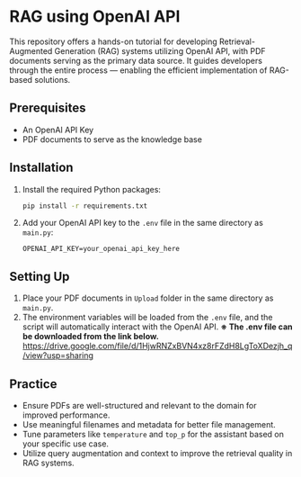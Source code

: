 # RAG using OpenAI API

This repository offers a hands-on tutorial for developing Retrieval-Augmented Generation (RAG) systems utilizing OpenAI API, with PDF documents serving as the primary data source. It guides developers through the entire process — enabling the efficient implementation of RAG-based solutions.

## Prerequisites

- An OpenAI API Key
- PDF documents to serve as the knowledge base

## Installation

1. Install the required Python packages:
    ```bash
    pip install -r requirements.txt
    ```

2. Add your OpenAI API key to the `.env` file in the same directory as `main.py`:
    ```
    OPENAI_API_KEY=your_openai_api_key_here
    ```

## Setting Up

1. Place your PDF documents in `Upload` folder in the same directory as `main.py`.
2. The environment variables will be loaded from the `.env` file, and the script will automatically interact with the OpenAI API.
**※ The .env file can be downloaded from the link below.**
https://drive.google.com/file/d/1HjwRNZxBVN4xz8rFZdH8LgToXDezjh_q/view?usp=sharing


## Practice

- Ensure PDFs are well-structured and relevant to the domain for improved performance.
- Use meaningful filenames and metadata for better file management.
- Tune parameters like `temperature` and `top_p` for the assistant based on your specific use case.
- Utilize query augmentation and context to improve the retrieval quality in RAG systems.


